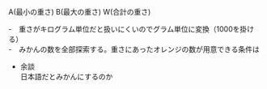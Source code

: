 

A(最小の重さ) B(最大の重さ) W(合計の重さ)

-　重さがキログラム単位だと扱いにくいのでグラム単位に変換（1000を掛ける）  
-　みかんの数を全部探索する。重さにあったオレンジの数が用意できる条件は  


- 余談  
日本語だとみかんにするのか
